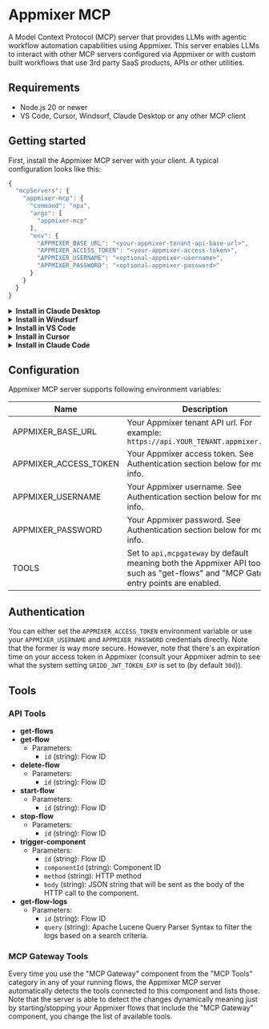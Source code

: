 # Appmixer MCP

A Model Context Protocol (MCP) server that provides LLMs with agentic workflow automation capabilities using Appmixer. This server enables LLMs to interact with other MCP servers configured via Appmixer or with custom built workflows that use 3rd party SaaS products, APIs or other utilities.

## Requirements
- Node.js 20 or newer
- VS Code, Cursor, Windsurf, Claude Desktop or any other MCP client

## Getting started

First, install the Appmixer MCP server with your client. A typical configuration looks like this:

```js
{
  "mcpServers": {
    "appmixer-mcp": {
      "command": "npx",
      "args": [
        "appmixer-mcp"
      ],
      "env": {
        "APPMIXER_BASE_URL": "<your-appmixer-tenant-api-base-url>",
        "APPMIXER_ACCESS_TOKEN": "<your-appmixer-access-token>",
        "APPMIXER_USERNAME": "<optional-appmixer-username>",
        "APPMIXER_PASSWORD": "<optional-appmixer-password>"
      }
    }
  }
}
```

<details>
<summary><b>Install in Claude Desktop</b></summary>

Follow the MCP install [guide](https://modelcontextprotocol.io/quickstart/user), use following configuration:

```js
{
  "mcpServers": {
    "appmixer-mcp": {
      "command": "npx",
      "args": [
        "appmixer-mcp"
      ],
      "env": {
        "APPMIXER_BASE_URL": "<your-appmixer-tenant-api-base-url>",
        "APPMIXER_ACCESS_TOKEN": "<your-appmixer-access-token>",
        "APPMIXER_USERNAME": "<optional-appmixer-username>",
        "APPMIXER_PASSWORD": "<optional-appmixer-password>"
      }
    }
  }
}
```
</details>

<details>
<summary><b>Install in Windsurf</b></summary>

Follow Windsuff MCP [documentation](https://docs.windsurf.com/windsurf/cascade/mcp). Use following configuration:

```js
{
  "mcpServers": {
    "appmixer-mcp": {
      "command": "npx",
      "args": [
        "appmixer-mcp"
      ],
      "env": {
        "APPMIXER_BASE_URL": "<your-appmixer-tenant-api-base-url>",
        "APPMIXER_ACCESS_TOKEN": "<your-appmixer-access-token>",
        "APPMIXER_USERNAME": "<optional-appmixer-username>",
        "APPMIXER_PASSWORD": "<optional-appmixer-password>"
      }
    }
  }
}
```
</details>

<details><summary><b>Install in VS Code</b></summary>

You can also install the Appmixer MCP server using the VS Code CLI:

```bash
# For VS Code
code --add-mcp '{"name":"appmixer-mcp","command":"npx","args":["appmixer-mcp","env":{"APPMIXER_BASE_URL":"","APPMIXER_ACCESS_TOKEN":""}]}'
```

After installation, the Appmixer MCP server will be available for use with your GitHub Copilot agent in VS Code.
</details>

<details>
<summary><b>Install in Cursor</b></summary>

Go to `Cursor Settings` -> `MCP` -> `Add new MCP Server`. Name to your liking, use `command` type with the command `npx appmixer-mcp`. You can also verify config or add command like arguments via clicking `Edit`.

```js
{
  "mcpServers": {
    "appmixer-mcp": {
      "command": "npx",
      "args": [
        "appmixer-mcp"
      ],
      "env": {
        "APPMIXER_BASE_URL": "<your-appmixer-tenant-api-base-url>",
        "APPMIXER_ACCESS_TOKEN": "<your-appmixer-access-token>"
      }
    }
  }
}
```
</details>

<details>
<summary><b>Install in Claude Code</b></summary>

Use the Claude Code CLI to add the Appmixer MCP server:

```bash
claude mcp add appmixer-mcp npx appmixer-mcp -e APPMIXER_BASE_URL="" -e APPMIXER_ACCESS_TOKEN=""
```
</details>

## Configuration

Appmixer MCP server supports following environment variables:


| Name                   | Description                             |
|------------------------|-----------------------------------------|
| APPMIXER_BASE_URL      | Your Appmixer tenant API url. For example: `https://api.YOUR_TENANT.appmixer.cloud` |
| APPMIXER_ACCESS_TOKEN  | Your Appmixer access token. See Authentication section below for more info.  |
| APPMIXER_USERNAME      | Your Appmixer username. See Authentication section below for more info. |
| APPMIXER_PASSWORD      | Your Appmixer password. See Authentication section below for more info. |
| TOOLS                  | Set to `api,mcpgateway` by default meaning both the Appmixer API tools such as "get-flows" and "MCP Gateway" entry points are enabled. |

## Authentication

You can either set the `APPMIXER_ACCESS_TOKEN` environment variable or use your `APPMIXER_USERNAME` and `APPMIXER_PASSWORD` credentials directly. Note that the former is way more secure. However, note that there's an expiration time on your access token in Appmixer (consult your Appmixer admin to see what the system setting `GRIDD_JWT_TOKEN_EXP` is set to (by default `30d`)).

## Tools

### API Tools

- **get-flows**
- **get-flow**
  - Parameters:
    - `id` (string): Flow ID
- **delete-flow**
  - Parameters:
    - `id` (string): Flow ID
- **start-flow**
  - Parameters:
    - `id` (string): Flow ID
- **stop-flow**
  - Parameters:
    - `id` (string): Flow ID
- **trigger-component**
  - Parameters:
    - `id` (string): Flow ID
    - `componentId` (string): Component ID
    - `method` (string): HTTP method
    - `body` (string): JSON string that will be sent as the body of the HTTP call to the component.
- **get-flow-logs**
  - Parameters:
    - `id` (string): Flow ID
    - `query` (string): Apache Lucene Query Parser Syntax to filter the logs based on a search criteria.

### MCP Gateway Tools

Every time you use the "MCP Gateway" component from the "MCP Tools" category in any of your running flows, the Appmixer MCP server automatically detects the tools connected to this component and lists those. Note that the server is able to detect the changes dynamically meaning just by starting/stopping your Appmixer flows that include the "MCP Gateway" component, you change the list of available tools.

